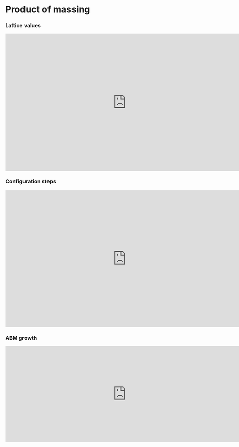 # Product of massing

### **Lattice values**
<iframe src="https://raw.githubusercontent.com/EdaAkaltun/spatial_computing_project_template/master/docs/img/finalscreenshots/calcgifs.gif" style="width:150%; height:430px;" frameborder="0"></iframe>

### **Configuration steps**
<iframe src="https://raw.githubusercontent.com/EdaAkaltun/spatial_computing_project_template/master/docs/img/finalscreenshots/growthgif.gif" style="width:150%; height:430px;" frameborder="0"></iframe>

### **ABM growth**
<iframe src="https://raw.githubusercontent.com/EdaAkaltun/spatial_computing_project_template/master/docs/img/finalscreenshots/finalgrowth.gif" style="width:150%; height:300px;" frameborder="0"></iframe>

